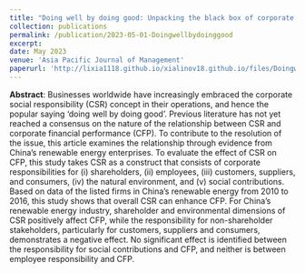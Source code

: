 ```yaml
---
title: "Doing well by doing good: Unpacking the black box of corporate social responsibility"
collection: publications
permalink: /publication/2023-05-01-Doingwellbydoinggood
excerpt:
date: May 2023
venue: 'Asia Pacific Journal of Management'
paperurl: 'http://lixia1118.github.io/xialinov18.github.io/files/Doingwellbydoinggood.pdf'
---
```



**Abstract**: Businesses worldwide have increasingly embraced the corporate social responsibility (CSR) concept in their operations, and hence the popular saying ‘doing well by doing good’. Previous literature has not yet reached a consensus on the nature of the relationship between CSR and corporate financial performance (CFP). To contribute to the resolution of the issue, this article examines the relationship through evidence from China’s renewable energy enterprises. To evaluate the effect of CSR on CFP, this study takes CSR as a construct that consists of corporate responsibilities for (i) shareholders, (ii) employees, (iii) customers, suppliers, and consumers, (iv) the natural environment, and (v) social contributions. Based on data of the listed firms in China’s renewable energy from 2010 to 2016, this study shows that overall CSR can enhance CFP. For China’s renewable energy industry, shareholder and environmental dimensions of CSR positively affect CFP, while the responsibility for non-shareholder stakeholders, particularly for customers, suppliers and consumers, demonstrates a negative effect. No significant effect is identified between the responsibility for social contributions and CFP, and neither is between employee responsibility and CFP.
